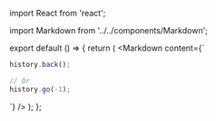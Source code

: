 import React from 'react';

import Markdown from '../../components/Markdown';

export default () => {
    return (
<Markdown
    content={`
~~~ javascript
history.back();

// Or
history.go(-1);
~~~
`}
/>
    );
};
